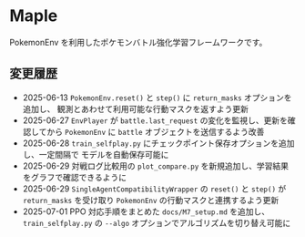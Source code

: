# Maple

PokemonEnv を利用したポケモンバトル強化学習フレームワークです。

## 変更履歴

- 2025-06-13 `PokemonEnv.reset()` と `step()` に `return_masks` オプションを追加し、
  観測とあわせて利用可能な行動マスクを返すよう更新
- 2025-06-27 `EnvPlayer` が `battle.last_request` の変化を監視し、更新を確認してから
  `PokemonEnv` に `battle` オブジェクトを送信するよう改善
- 2025-06-28 `train_selfplay.py` にチェックポイント保存オプションを追加し、一定間隔で
  モデルを自動保存可能に
- 2025-06-29 対戦ログ比較用の `plot_compare.py` を新規追加し、学習結果をグラフで確認できるように
- 2025-06-29 `SingleAgentCompatibilityWrapper` の `reset()` と `step()` が `return_masks` を受け取り
  `PokemonEnv` の行動マスクと連携するよう更新
- 2025-07-01 PPO 対応手順をまとめた `docs/M7_setup.md` を追加し、`train_selfplay.py` の `--algo` オプションでアルゴリズムを切り替え可能に
